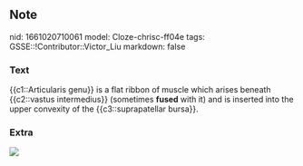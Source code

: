 ## Note
nid: 1661020710061
model: Cloze-chrisc-ff04e
tags: GSSE::!Contributor::Victor_Liu
markdown: false

### Text
{{c1::Articularis genu}} is a flat ribbon of muscle which arises
beneath {{c2::vastus intermedius}} (sometimes <b>fused</b> with it)
and is inserted into the upper convexity of the {{c3::suprapatellar
bursa}}.

### Extra
<img src="paste-dc37f47bb3e62f978171556e2e1c2576f382ba82.jpg">
